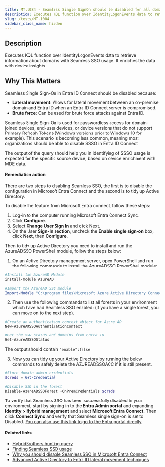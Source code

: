 ```yaml
---
title: MT.1084 - Seamless Single SignOn should be disabled for all domains in EntraID Connect servers.
description: Executes KQL function over IdentityLogonEvents data to retrieve information about domains with Seamless SSO usage. It enriches the data with device insights.
slug: /tests/MT.1084
sidebar_class_name: hidden
---
```


## Description

Executes KQL function over IdentityLogonEvents data to retrieve information about domains with Seamless SSO usage. It enriches the data with device insights.

## Why This Matters

Seamless Single Sign-On in Entra ID Connect should be disabled because:

- **Lateral movement**: Allows for lateral movement between an on-premise domain and Entra ID when an Entra ID Connect server is compromised.
- **Brute force**: Can be used for brute force attacks against Entra ID.

Seamless Single Sign-On is used for passwordless access for domain-joined devices, end-user devices, or device versions that do not support Primary Refresh Tokens (Windows versions prior to Windows 10 for example). This scenario is becoming less common, meaning most organizations should be able to disable SSSO in Entra ID Connect.

The output of the query should help you in identifying of SSSO usage is expected for the specific source device, based on device enrichment with MDE data.

#### Remediation action

There are two steps to disabling Seamless SSO, the first is to disable the configuration in Microsoft Entra Connect and the second is to tidy up Active Directory.

To disable the feature from Microsoft Entra connect, follow these steps:

1. Log-in to the computer running Microsoft Entra Connect Sync.
2. Click **Configure**.
3. Select **Change User Sign In** and click Next.
4. On the User **Sign-In section**, uncheck the **Enable single sign-on** box, click **Next**, then **Configure**.

Then to tidy up Active Directory you need to install and run the AzureADSSO PowerShell module, follow the steps below:

1. On an Active Directory management server, open PowerShell and run the following commands to install the AzureADSSO PowerShell module:

```powershell
#Install the AzureAD Module
install-module AzureAD

#Import the AzureAD SSO module
Import-Module "C:\program files\Microsoft Azure Active Directory Connect\AzureADSSO.psd1"
```

2. Then use the following commands to list all forests in your environment which have had Seamless SSO enabled: (if you have a single forest, you can move on to the next step).

```powershell
#Create an authentication context object for Azure AD
New-AzureADSSOAuthenticationContext

#Get the SSO status and domains from Entra ID
Get-AzureADSSOStatus
```

The output should contain `"enable":false`

3. Now you can tidy up your Active Directory by running the below commands to safely delete the AZUREADSSOACC if it is still present.

```powershell
#Store domain admin credentials
$creds = Get-Credential

#Disable SSO in the forest
Disable-AzureADSSOForest -OnPremCredentials $creds
```

To verify that Seamless SSO has been successfully disabled in your environment, start by signing in to the **Entra Admin portal** and expanding **Identity > Hybrid management** and select **Microsoft Entra Connect**. Then click **Connect Sync** and verify that Seamless single sign-on is set to Disabled. [You can also use this link to go to the Entra portal directly](https://entra.microsoft.com/#view/Microsoft_AAD_Connect_Provisioning/AADConnectMenuBlade/~/ConnectSync)

#### Related links

- [HybridBrothers hunting query](https://github.com/HybridBrothers/Hunting-Queries-Detection-Rules/blob/main/Entra%20ID/HuntDomainsWithSeamlessSsoEnabled.md)
- [Finding Seamless SSO usage](https://nathanmcnulty.com/blog/2025/08/finding-seamless-sso-usage/#)
- [Why you should disable Seamless SSO in Microsoft Entra Connect](https://ourcloudnetwork.com/why-you-should-disable-seamless-sso-in-microsoft-entra-connect/)
- [Advanced Active Directory to Entra ID lateral movement techniques](https://media.defcon.org/DEF%20CON%2033/DEF%20CON%2033%20presentations/Dirk-jan%20Mollema%20-%20Advanced%20Active%20Directory%20to%20Entra%20ID%20lateral%20movement%20techniques.pdf)
